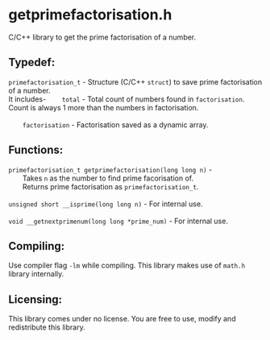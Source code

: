 # getprimefactorisation.h
C/C++ library to get the prime factorisation of a number.

## Typedef:
`primefactorisation_t` -  Structure (C/C++ `struct`) to save prime factorisation of a number.<br />
It includes-
  `total` - Total count of numbers found in `factorisation`. Count is always 1 more than the numbers in factorisation.<br />
  <br />
  `factorisation` - Factorisation saved as a dynamic array.<br />

## Functions:
`primefactorisation_t getprimefactorisation(long long n)` -<br />
  Takes `n` as the number to find prime facorisation of.<br />
  Returns prime factorisation as `primefactorisation_t`.<br /><br />
`unsigned short __isprime(long long n)` - For internal use.<br /><br />
`void __getnextprimenum(long long *prime_num)` - For internal use.<br />

## Compiling:
Use compiler flag `-lm` while compiling. This library makes use of `math.h` library internally.

## Licensing:
This library comes under no license. You are free to use, modify and redistribute this library.
